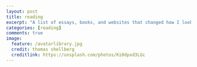 ```yaml
---
layout: post
title: reading
excerpt: "A list of essays, books, and websites that changed how I look at the world."
categories: [reading]
comments: true
image:
  feature: /avatarlibrary.jpg
  credit: thomas shellberg
  creditlink: https://unsplash.com/photos/Ki0dpxd3LGc
---
```

